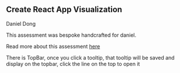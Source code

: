 ## Create React App Visualization

Daniel Dong

This assessment was bespoke handcrafted for daniel.

Read more about this assessment [here](https://react.eogresources.com)

There is TopBar, once you click a tooltip, that tooltip will be saved and display on the topbar, click the line on the top to open it

